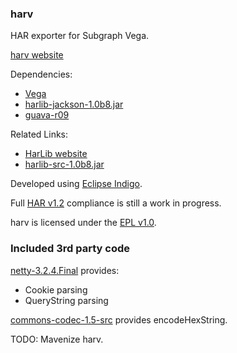 ### harv
HAR exporter for Subgraph Vega.

[harv website](https://sites.google.com/site/consiliensharv/)

Dependencies:

* [Vega](https://github.com/subgraph/Vega)
* [harlib-jackson-1.0b8.jar](http://downloads.sourceforge.net/project/benchlab/HarLib/1.0b8/harlib-jackson-1.0b8.jar)
* [guava-r09](http://guava-libraries.googlecode.com/files/guava-r09.zip)

Related Links:

* [HarLib website](https://sites.google.com/site/frogthinkerorg/projects/harlib)
* [harlib-src-1.0b8.jar](http://sourceforge.net/projects/benchlab/files/HarLib/1.0b8/harlib-src-1.0b8.jar/download)

Developed using [Eclipse Indigo](http://www.eclipse.org/downloads/).

Full [HAR v1.2](http://www.softwareishard.com/blog/har-12-spec) compliance is still a work in progress.

harv is licensed under the [EPL v1.0](http://www.eclipse.org/legal/epl-v10.html).

### Included 3rd party code

[netty-3.2.4.Final](https://github.com/netty/netty) provides:

* Cookie parsing 
* QueryString parsing

[commons-codec-1.5-src](http://commons.apache.org/codec/download_codec.cgi) provides encodeHexString.

TODO: Mavenize harv.
